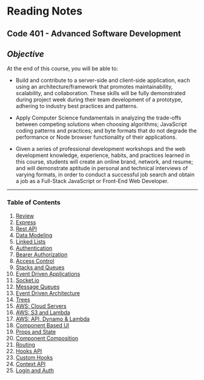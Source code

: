 # Reading Notes

## **Code 401 - Advanced Software Development**

## **_Objective_**

At the end of this course, you will be able to:

- Build and contribute to a server-side and client-side application, each using an architecture/framework that promotes maintainability, scalability, and collaboration. These skills will be fully demonstrated during project week during their team development of a prototype, adhering to industry best practices and patterns.

- Apply Computer Science fundamentals in analyzing the trade-offs between competing solutions when choosing algorithms; JavaScript coding patterns and practices; and byte formats that do not degrade the performance or Node browser functionality of their applications.

- Given a series of professional development workshops and the web development knowledge, experience, habits, and practices learned in this course, students will create an online brand, network, and resume; and will demonstrate aptitude in personal and technical interviews of varying formats, in order to conduct a successful job search and obtain a job as a Full-Stack JavaScript or Front-End Web Developer.

---

### **Table of Contents**

1. [Review](01-review-research-discuss.md)
2. [Express](02-express.md)
3. [Rest API](03-rest-api.md)
4. [Data Modeling](04-data-modeling.md)
5. [Linked Lists](05-linked-lists.md)
6. [Authentication](06-authentication.md)
7. [Bearer Authorization](07-bearer-auth.md)
8. [Access Control](08-access-control.md)
9. [Stacks and Queues](09-stacks-and-queues.md)
10. [Event Driven Applications](10-events.md)
11. [Socket.io](11-sockets.md) 
12. [Message Queues](12-message-queues.md)
13. [Event Driven Architecture](13-event-arch.md)
14. [Trees](14-trees.md)
15. [AWS: Cloud Servers](15-aws-cloud-servers.md)
16. [AWS: S3 and Lambda](16-aws-s3lambda.md)
17. [AWS: API, Dynamo & Lambda](17-aws-storage.md)
18. [Component Based UI](18-component-ui.md)
19. [Props and State](19-props-state.md)
20. [Component Composition](20-component-comp.md)
21. [Routing](21-routing.md)
22. [Hooks API](22-hooks.md)
23. [Custom Hooks](23-custom-hooks.md)
24. [Context API](24-context-api.md)
25. [Login and Auth](25-login-auth.md)